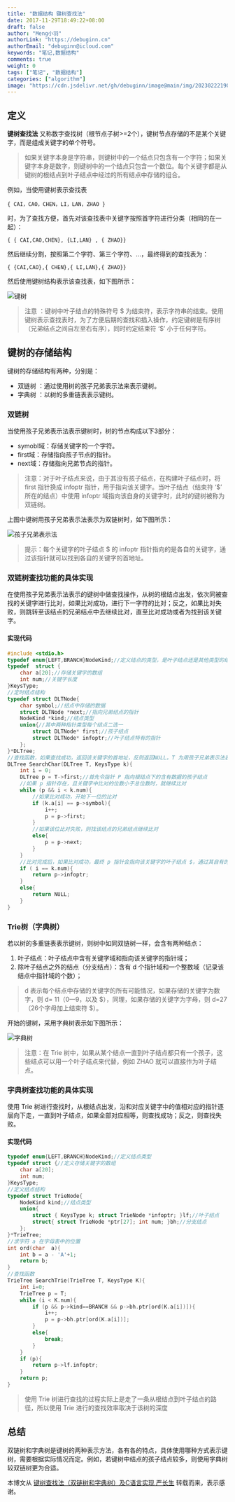 ```yaml
---
title: "数据结构 键树查找法"
date: 2017-11-29T18:49:22+08:00
draft: false
author: "Meng小羽"
authorLink: "https://debuginn.cn"
authorEmail: "debuginn@icloud.com"
keywords: "笔记,数据结构"
comments: true
weight: 0
tags: ["笔记", "数据结构"]
categories: ["algorithm"]
image: "https://cdn.jsdelivr.net/gh/debuginn/image@main/img/202302221903175.jpg"
---
```


## 定义

**键树查找法** 又称数字查找树（根节点子树>=2个），键树节点存储的不是某个关键字，而是组成关键字的单个符号。

> 如果关键字本身是字符串，则键树中的一个结点只包含有一个字符；如果关键字本身是数字，则键树中的一个结点只包含一个数位。每个关键字都是从键树的根结点到叶子结点中经过的所有结点中存储的组合。

例如，当使用键树表示查找表

```shell
{ CAI，CAO，CHEN，LI，LAN，ZHAO }
```

时，为了查找方便，首先对该查找表中关键字按照首字符进行分类（相同的在一起）：

```shell
{ { CAI,CAO,CHEN}, {LI,LAN} , { ZHAO}}
```

然后继续分割，按照第二个字符、第三个字符、…，最终得到的查找表为：

```shell
{ {CAI,CAO},{ CHEN},{ LI,LAN},{ ZHAO}}
```

然后使用键树结构表示该查找表，如下图所示：

![键树](https://cdn.jsdelivr.net/gh/debuginn/image@main/img/202304141856996.png)

> 注意 ：键树中叶子结点的特殊符号 \$ 为结束符，表示字符串的结束。使用键树表示查找表时，为了方便后期的查找和插入操作，约定键树是有序树（兄弟结点之间自左至右有序），同时约定结束符 ‘\$’ 小于任何字符。

## 键树的存储结构

键树的存储结构有两种，分别是：

- 双链树 ：通过使用树的孩子兄弟表示法来表示键树。
- 字典树 ：以树的多重链表表示键树。

### 双链树

当使用孩子兄弟表示法表示键树时，树的节点构成以下3部分：

- symobl域：存储关键字的一个字符。 
- first域：存储指向孩子节点的指针。 
- next域：存储指向兄弟节点的指针。

> 注意：对于叶子结点来说，由于其没有孩子结点，在构建叶子结点时，将 first 指针换成 infoptr 指针，用于指向该关键字。当叶子结点（结束符 ‘\$’ 所在的结点）中使用 infoptr 域指向该自身的关键字时，此时的键树被称为双链树。

上图中键树用孩子兄弟表示法表示为双链树时，如下图所示：

![孩子兄弟表示法](https://cdn.jsdelivr.net/gh/debuginn/image@main/img/202304141900499.png)

> 提示：每个关键字的叶子结点 \$ 的 infoptr 指针指向的是各自的关键字，通过该指针就可以找到各自的关键字的首地址。

### 双链树查找功能的具体实现

在使用孩子兄弟表示法表示的键树中做查找操作，从树的根结点出发，依次同被查找的关键字进行比对，如果比对成功，进行下一字符的比对；反之，如果比对失败，则跳转至该结点的兄弟结点中去继续比对，直至比对成功或者为找到该关键字。

#### 实现代码

```c
#include <stdio.h>
typedef enum{LEFT,BRANCH}NodeKind;//定义结点的类型，是叶子结点还是其他类型的结点
typedef  struct {
    char a[20];//存储关键字的数组
    int num;//关键字长度
}KeysType;
//定时结点结构
typedef struct DLTNode{
    char symbol;//结点中存储的数据
    struct DLTNode *next;//指向兄弟结点的指针
    NodeKind *kind;//结点类型
    union{//其中两种指针类型每个结点二选一
        struct DLTNode* first;//孩子结点
        struct DLTNode* infoptr;//叶子结点特有的指针
    };
}*DLTree;
//查找函数，如果查找成功，返回该关键字的首地址，反则返回NULL。T 为用孩子兄弟表示法表示的键树，K为被查找的关键字。
DLTree SearchChar(DLTree T, KeysType k){
    int i = 0;
    DLTree p = T->first;//首先令指针 P 指向根结点下的含有数据的孩子结点
    //如果 p 指针存在，且关键字中比对的位数小于总位数时，就继续比对
    while (p && i < k.num){
        //如果比对成功，开始下一位的比对
        if (k.a[i] == p->symbol){
            i++;
            p = p->first;
        }
        //如果该位比对失败，则找该结点的兄弟结点继续比对
        else{
            p = p->next;
        }
    }
    //比对完成后，如果比对成功，最终 p 指针会指向该关键字的叶子结点 $，通过其自有的 infoptr 指针找到该关键字。
    if ( i == k.num){
        return p->infoptr;
    }
    else{
        return NULL;
    }
}
```

### Trie树（字典树）

若以树的多重链表表示键树，则树中如同双链树一样，会含有两种结点：

1. 叶子结点：叶子结点中含有关键字域和指向该关键字的指针域； 
2. 除叶子结点之外的结点（分支结点）：含有 d 个指针域和一个整数域（记录该结点中指针域的个数）；

> d 表示每个结点中存储的关键字的所有可能情况，如果存储的关键字为数字，则 d= 11（0—9，以及 \$），同理，如果存储的关键字为字母，则 d=27（26个字母加上结束符 \$）。

开始的键树，采用字典树表示如下图所示：

![字典树](https://cdn.jsdelivr.net/gh/debuginn/image@main/img/202304141903096.png)

> 注意：在 Trie 树中，如果从某个结点一直到叶子结点都只有一个孩子，这些结点可以用一个叶子结点来代替，例如 ZHAO 就可以直接作为叶子结点。

### 字典树查找功能的具体实现

使用 Trie 树进行查找时，从根结点出发，沿和对应关键字中的值相对应的指针逐层向下走，一直到叶子结点，如果全部对应相等，则查找成功；反之，则查找失败。

#### 实现代码

```c
typedef enum{LEFT,BRANCH}NodeKind;//定义结点类型
typedef struct {//定义存储关键字的数组
    char a[20];
    int num;
}KeysType;
//定义结点结构
typedef struct TrieNode{
    NodeKind kind;//结点类型
    union{
        struct { KeysType k; struct TrieNode *infoptr; }lf;//叶子结点
        struct{ struct TrieNode *ptr[27]; int num; }bh;//分支结点
    };
}*TrieTree;
//求字符 a 在字母表中的位置
int ord(char  a){
    int b = a - 'A'+1;
    return b;
}
//查找函数
TrieTree SearchTrie(TrieTree T, KeysType K){
    int i=0;
    TrieTree p = T;
    while (i < K.num){
        if (p && p->kind==BRANCH && p->bh.ptr[ord(K.a[i])]){
            i++;
            p = p->bh.ptr[ord(K.a[i])];
        }
        else{
            break;
        }
    }
    if (p){
        return p->lf.infoptr;
    }
    return p;
}
```

> 使用 Trie 树进行查找的过程实际上是走了一条从根结点到叶子结点的路径，所以使用 Trie 进行的查找效率取决于该树的深度

## 总结

双链树和字典树是键树的两种表示方法，各有各的特点，具体使用哪种方式表示键树，需要根据实际情况而定。例如，若键树中结点的孩子结点较多，则使用字典树较双链树更为合适。

本博文从 [键树查找法（双链树和字典树）及C语言实现 严长生](http://data.biancheng.net/view/62.html) 转载而来，表示感谢。